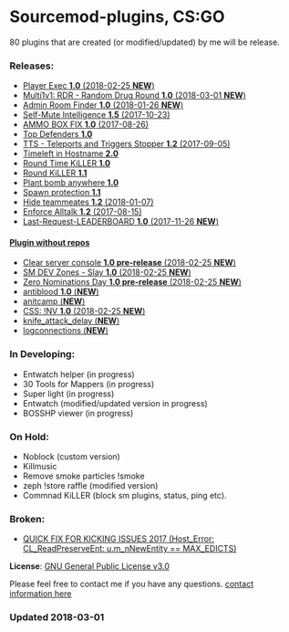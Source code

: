 # Sourcemod-plugins, CS:GO

80 plugins that are created (or modified/updated) by me will be release.

### Releases:
  - [Player Exec **1.0** (2018-02-25 **NEW**)](https://github.com/IT-KiLLER/Player-Exec)
  - [Multi1v1: RDR - Random Drug Round **1.0** (2018-03-01 **NEW**)](https://github.com/IT-KiLLER/CSGO-RDR-Random-Drug-Round)
  - [Admin Room Finder **1.0** (2018-01-26 **NEW**)](https://github.com/IT-KiLLER/CSGO-Admin-Room-Finder)
  - [Self-Mute Intelligence **1.5** (2017-10-23)](https://github.com/IT-KiLLER/CSGO-Self-Mute-Intelligence)
  - [AMMO BOX FIX **1.0** (2017-08-26)](https://github.com/IT-KiLLER/CSGO-AMMO-BOX-FIX)
  - [Top Defenders **1.0**](https://github.com/IT-KiLLER/CSGO-TOP-DEFENDERS)
  - [TTS - Teleports and Triggers Stopper **1.2** (2017-09-05)](https://github.com/IT-KiLLER/CSGO-TTS-Teleports-and-Triggers-Stopper)
  - [Timeleft in Hostname **2.0**](https://github.com/IT-KiLLER/CSGO-Timeleft-in-Hostname)
  - [Round Time KiLLER **1.0**](https://github.com/IT-KiLLER/CSGO-Round-Time-KiLLER)
  - [Round KiLLER **1.1**](https://github.com/IT-KiLLER/CSGO-Round-KiLLER)
  - [Plant bomb anywhere **1.0**](https://github.com/IT-KiLLER/CSGO-Plant-bomb-anywhere)
  - [Spawn protection **1.1**](https://github.com/IT-KiLLER/CSGO-Spawn-protection)
  - [Hide teammeates **1.2** (2018-01-07)](https://github.com/IT-KiLLER/CSGO-Hide-teammates)
  - [Enforce Alltalk **1.2** (2017-08-15)](https://github.com/IT-KiLLER/CSGO-Alltalk)
  - [Last-Request-LEADERBOARD **1.0** (2017-11-26 **NEW**)](https://github.com/IT-KiLLER/CSGO-JailBreak-Last-Request-LEADERBOARD)

#### [Plugin without repos](https://github.com/IT-KiLLER/Sourcemod-plugins/tree/master/Plugins)
  - [Clear server console **1.0 pre-release** (2018-02-25 **NEW**)](https://github.com/IT-KiLLER/Sourcemod-plugins/tree/master/Plugins/Clear%20server%20console)
  - [SM DEV Zones - Slay **1.0** (2018-02-25 **NEW**)](https://github.com/IT-KiLLER/Sourcemod-plugins/tree/master/Plugins/SM%20DEV%20Zones%20-%20Slay)
  - [Zero Nominations Day **1.0 pre-release** (2018-02-25 **NEW**)](https://github.com/IT-KiLLER/Sourcemod-plugins/tree/master/Plugins/Zero%20Nominations%20Day)
  - [antiblood **1.0** (**NEW**)](https://github.com/IT-KiLLER/Sourcemod-plugins/tree/master/Plugins/antiblood)  
  - [anitcamp (**NEW**)](https://github.com/IT-KiLLER/Sourcemod-plugins/tree/master/Plugins/anticamp)  
  - [CSS: !NV **1.0** (2018-02-25 **NEW**)](https://github.com/IT-KiLLER/Sourcemod-plugins/tree/master/Plugins/css-nvgs)
  - [knife_attack_delay (**NEW**)](https://github.com/IT-KiLLER/Sourcemod-plugins/tree/master/Plugins/knife_attack_delay)
  - [logconnections (**NEW**)](https://github.com/IT-KiLLER/Sourcemod-plugins/tree/master/Plugins/logconnections)

### In Developing:
  - Entwatch helper (in progress)
  - 30 Tools for Mappers (in progress)
  - Super light (in progress)
  - Entwatch (modified/updated version in progress)
  - BOSSHP viewer (in progress)
  
### On Hold:
  - Noblock (custom version)
  - Killmusic
  - Remove smoke particles !smoke
  - zeph !store raffle (modified version)
  - Commnad KiLLER (block sm plugins, status, ping etc).
  
### Broken:
  - [QUICK FIX FOR KICKING ISSUES 2017 (Host_Error: CL_ReadPreserveEnt: u.m_nNewEntity == MAX_EDICTS)](https://github.com/IT-KiLLER/CSGO-QUICK-FIX-FOR-KICKING-ISSUES-2017)
  
  
**License**: [GNU General Public License v3.0](https://github.com/IT-KiLLER/Sourcemod-plugins/blob/master/LICENSE)

Please feel free to contact me if you have any questions. [contact information here](https://github.com/IT-KiLLER/HOW-TO-CONTACT-ME)

### Updated 2018-03-01
